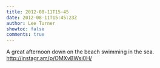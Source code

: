 ```yaml
---
title: 2012-08-11T15-45
date: 2012-08-11T15:45:23Z
author: Lee Turner
showtoc: false
comments: true
---
```


A great afternoon down on the beach swimming in the sea.  http://instagr.am/p/OMXvBWsi0H/

